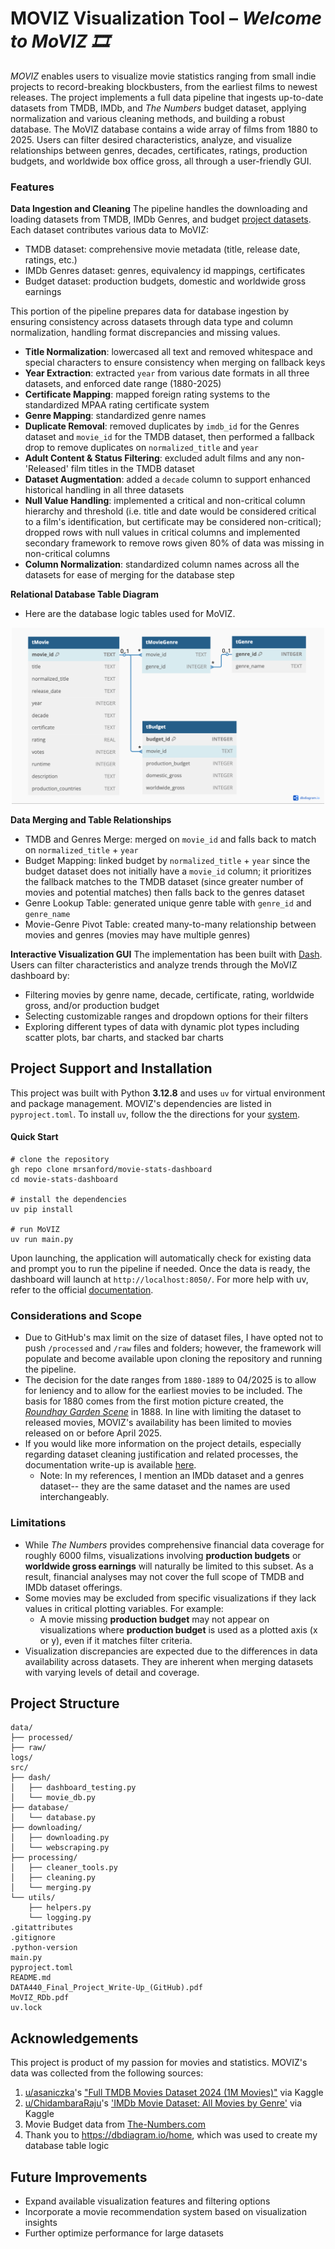 # MOVIZ Visualization Tool – *Welcome to MoVIZ 🎞*

*MOVIZ* enables users to visualize movie statistics ranging from small indie projects to record-breaking blockbusters, from the earliest films to newest releases.
The project implements a full data pipeline that ingests up-to-date datasets from TMDB, IMDb, and *The Numbers* budget dataset, applying normalization and various cleaning methods, and building a robust database. The MoVIZ database contains a wide array of films from 1880 to 2025. Users can filter desired characteristics, analyze, and visualize relationships between genres, decades, certificates, ratings, production budgets, and worldwide box office gross, all through a user-friendly GUI. 

### Features

**Data Ingestion and Cleaning**
The pipeline handles the downloading and loading datasets from TMDB, IMDb Genres, and budget [project datasets](#Acknowledgements). Each dataset contributes various data to MoVIZ:
- TMDB dataset: comprehensive movie metadata (title, release date, ratings, etc.)
- IMDb Genres dataset: genres, equivalency id mappings, certificates
- Budget dataset: production budgets, domestic and worldwide gross earnings

This portion of the pipeline prepares data for database ingestion by ensuring consistency across datasets through data type and column normalization, handling format discrepancies and missing values.
- **Title Normalization**: lowercased all text and removed whitespace and special characters to ensure consistency when merging on fallback keys
- **Year Extraction**: extracted ```year``` from various date formats in all three datasets, and enforced date range (1880-2025)
- **Certificate Mapping**: mapped foreign rating systems to the standardized MPAA rating certificate system
- **Genre Mapping**: standardized genre names
- **Duplicate Removal**: removed duplicates by ```imdb_id``` for the Genres dataset and ```movie_id``` for the TMDB dataset, then performed a fallback drop to remove duplicates on ```normalized_title``` and ```year```
- **Adult Content & Status Filtering**: excluded adult films and any non-'Released' film titles in the TMDB dataset
- **Dataset Augmentation**: added a ```decade``` column to support enhanced historical handling in all three datasets
- **Null Value Handling**: implemented a critical and non-critical column hierarchy and threshold (i.e. title and date would be considered critical to a film's identification, but certificate may be considered non-critical); dropped rows with null values in critical columns and implemented secondary framework to remove rows given 80% of data was missing in non-critical columns
- **Column Normalization**: standardized column names across all the datasets for ease of merging for the database step

**Relational Database Table Diagram**
- Here are the database logic tables used for MoVIZ.
<p align="center">
  <img src="MoVIZ_RDb.png" width="500" alt="MoVIZ Database Tables Diagram">
</p>

**Data Merging and Table Relationships**
- TMDB and Genres Merge: merged on ```movie_id``` and falls back to match on ```normalized_title``` + ```year```
- Budget Mapping: linked budget by ```normalized_title``` + ```year``` since the budget dataset does not initially have a ```movie_id``` column; it prioritizes the fallback matches to the TMDB dataset (since greater number of movies and potential matches) then falls back to the genres dataset
- Genre Lookup Table: generated unique genre table with ```genre_id``` and  ```genre_name```
- Movie-Genre Pivot Table: created many-to-many relationship between movies and genres (movies may have multiple genres)

**Interactive Visualization GUI**
The implementation has been built with [Dash](https://dash.plotly.com/). Users can filter characteristics and analyze trends through the MoVIZ dashboard by:
- Filtering movies by genre name, decade, certificate, rating, worldwide gross, and/or production budget
- Selecting customizable ranges and dropdown options for their filters
- Exploring different types of data with dynamic plot types including scatter plots, bar charts, and stacked bar charts


## Project Support and Installation
This project was built with Python **3.12.8** and uses `uv` for virtual environment and package management. MOVIZ's dependencies are listed in `pyproject.toml`. To install `uv`, follow the the directions for your [system](https://docs.astral.sh/uv/getting-started/installation/).

#### Quick Start
```
# clone the repository
gh repo clone mrsanford/movie-stats-dashboard
cd movie-stats-dashboard

# install the dependencies
uv pip install

# run MoVIZ
uv run main.py
```
Upon launching, the application will automatically check for existing data and prompt you to run the pipeline if needed. Once the data is ready, the dashboard will launch at `http://localhost:8050/`. For more help with uv, refer to the official [documentation](https://docs.astral.sh/uv/).

### Considerations and Scope
- Due to GitHub's max limit on the size of dataset files, I have opted not to push ```/processed``` and ```/raw``` files and folders; however, the framework will populate and become available upon cloning the repository and running the pipeline.
- The decision for the date ranges from ```1880-1889``` to 04/2025 is to allow for leniency and to allow for the earliest movies to be included. The basis for 1880 comes from the first motion picture created, the [*Roundhay Garden Scene*](https://en.wikipedia.org/wiki/List_of_cinematic_firsts#:~:text=1888,the%20first%20motion%20picture%20recorded.) in 1888. In line with limiting the dataset to released movies, MOVIZ's availability has been limited to movies released on or before April 2025.
- If you would like more information on the project details, especially regarding dataset cleaning justification and related processes, the documentation write-up is available [here](DATA440_Final_Project_Write-Up_(GitHub).pdf).
  - Note: In my references, I mention an IMDb dataset and a genres dataset-- they are the same dataset and the names are used interchangeably.

### Limitations
- While *The Numbers* provides comprehensive financial data coverage for roughly 6000 films, visualizations involving **production budgets** or **worldwide gross earnings** will naturally be limited to this subset. As a result, financial analyses may not cover the full scope of TMDB and IMDb dataset offerings.
- Some movies may be excluded from specific visualizations if they lack values in critical plotting variables. For example:
  - A movie missing **production budget** may not appear on visualizations where **production budget** is used as a plotted axis (x or y), even if it matches filter criteria.
- Visualization discrepancies are expected due to the differences in data availability across datasets. They are inherent when merging datasets with varying levels of detail and coverage. 


## Project Structure
```
data/
├── processed/
├── raw/
logs/
src/
├── dash/
│   ├── dashboard_testing.py	
│   └── movie_db.py
├── database/
│   └── database.py
├── downloading/
│   ├── downloading.py
│   └── webscraping.py
├── processing/
│   ├── cleaner_tools.py
│   ├── cleaning.py
│   └── merging.py
└── utils/
    ├── helpers.py
    └── logging.py
.gitattributes
.gitignore
.python-version
main.py
pyproject.toml
README.md
DATA440_Final_Project_Write-Up_(GitHub).pdf
MoVIZ_RDb.pdf
uv.lock
```

## Acknowledgements
This project is product of my passion for movies and statistics. MOVIZ's data was collected from the following sources:
1. [u/asaniczka](https://github.com/asaniczka)'s ["Full TMDB Movies Dataset 2024 (1M Movies)"](https://www.kaggle.com/datasets/asaniczka/tmdb-movies-dataset-2023-930k-movies) via Kaggle
2. [u/ChidambaraRaju](https://github.com/ChidambaraRaju)'s ['IMDb Movie Dataset: All Movies by Genre'](https://www.kaggle.com/datasets/rajugc/imdb-movies-dataset-based-on-genre) via Kaggle
3. Movie Budget data from [The-Numbers.com](https://www.the-numbers.com/movie/budgets/all)
4. Thank you to https://dbdiagram.io/home, which was used to create my database table logic


## Future Improvements
- Expand available visualization features and filtering options
- Incorporate a movie recommendation system based on visualization insights
- Further optimize performance for large datasets
